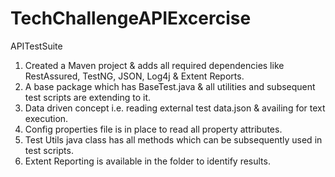 # TechChallengeAPIExcercise
APITestSuite
1) Created a Maven project & adds all required dependencies like RestAssured, TestNG, JSON, Log4j & Extent Reports.
2) A base package which has BaseTest.java & all utilities and subsequent test scripts are extending to it.
3) Data driven concept i.e. reading external test data.json & availing for text execution.
4) Config properties file is in place to read all property attributes.
5) Test Utils java class has all methods which can be subsequently used in test scripts.
6) Extent Reporting is available in the <TestReport> folder to identify results.
